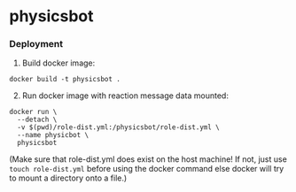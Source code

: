 # physicsbot

###  Deployment

1. Build docker image:

```
docker build -t physicsbot .
```

2. Run docker image with reaction message data mounted:

```
docker run \
  --detach \
  -v $(pwd)/role-dist.yml:/physicsbot/role-dist.yml \
  --name physicbot \
  physicsbot
```

(Make sure that role-dist.yml does exist on the host machine! If not, just use `touch role-dist.yml`
before using the docker command else docker will try to mount a directory onto a file.)
